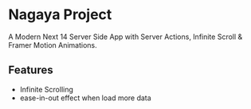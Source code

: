 # Nagaya Project

A Modern Next 14 Server Side App with Server Actions, Infinite Scroll & Framer Motion Animations.

## Features

- Infinite Scrolling
- ease-in-out effect when load more data
